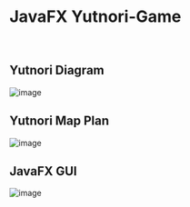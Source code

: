 # JavaFX Yutnori-Game

<br />

Yutnori Diagram 
-----------------------
![image](https://user-images.githubusercontent.com/75960352/192252592-3105ddb2-24d6-4ac6-920b-fb432e9e70d1.png)

Yutnori Map Plan
-----------------------
![image](https://user-images.githubusercontent.com/75960352/192252743-43925c1c-2a5b-44ac-9979-4d3b6e877350.png)


JavaFX GUI
-----------------------
![image](https://user-images.githubusercontent.com/75960352/192252854-64371d66-b35f-4ffa-8e77-237d89a82bac.png)
